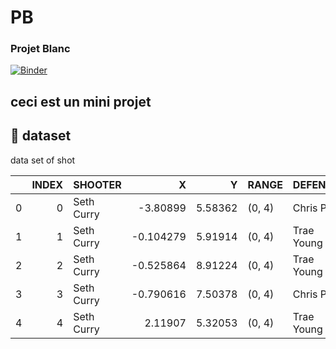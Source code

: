 # PB
### Projet Blanc

[![Binder](https://mybinder.org/badge_logo.svg)](https://mybinder.org/v2/gh/Adnenchiekh/PB/main?labpath=index.ipynb)

## ceci est un mini projet 


##  :file_folder: dataset

data set of shot


|    |   INDEX | SHOOTER    |         X |       Y | RANGE   | DEFENDER   | SCORE   |
|---:|--------:|:-----------|----------:|--------:|:--------|:-----------|:--------|
|  0 |       0 | Seth Curry | -3.80899  | 5.58362 | (0, 4)  | Chris Paul | MADE    |
|  1 |       1 | Seth Curry | -0.104279 | 5.91914 | (0, 4)  | Trae Young | MADE    |
|  2 |       2 | Seth Curry | -0.525864 | 8.91224 | (0, 4)  | Trae Young | MADE    |
|  3 |       3 | Seth Curry | -0.790616 | 7.50378 | (0, 4)  | Chris Paul | MADE    |
|  4 |       4 | Seth Curry |  2.11907  | 5.32053 | (0, 4)  | Trae Young | MADE    |